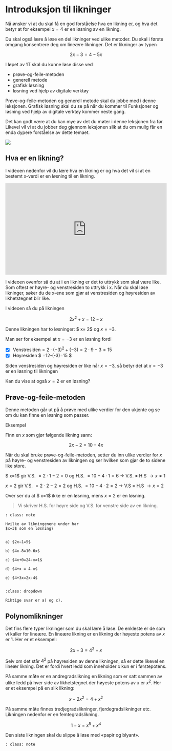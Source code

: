 # Introduksjon til likninger

Nå ønsker vi at du skal få en god forståelse hva en likning er, og hva det betyr at for eksempel $x=4$ er en løsning av en likning.

Du skal også lære å løse en del likninger ved ulike metoder. Du skal i første omgang konsentrere deg om lineære likninger. Det er likninger av typen 

$$ 2x-3=4-5x$$


I løpet av 1T skal du kunne løse disse ved

* prøve-og-feile-metoden
* generell metode
* grafisk løsning
* løsning ved hjelp av digitale verktøy

Prøve-og-feile-metoden og generell metode skal du jobbe med i denne leksjonen. Grafisk løsning skal du se på når du kommer til Funksjoner og løsning ved hjelp av digitale verktøy kommer neste gang.

Det kan godt være at du kan mye av det du møter i denne leksjonen fra før. Likevel vil vi at du jobber deg gjennom leksjonen slik at du om mulig får en enda dypere forståelse av dette temaet. 

![](/bilder/tavle.png)

## Hva er en likning? 

I videoen nedenfor vil du lære hva en likning er og hva det vil si at en bestemt x-verdi er en løsning til en likning.

<div style="padding:56.6% 0 0 0;position:relative;"><iframe src="https://player.vimeo.com/video/291454845?h=ff5c399adc&title=0&byline=0&portrait=0" style="position:absolute;top:0;left:0;width:100%;height:100%;" frameborder="0" allow="autoplay; fullscreen; picture-in-picture" allowfullscreen></iframe></div><script src="https://player.vimeo.com/api/player.js"></script>

I videoen ovenfor så du at i en likning er det to uttrykk som skal være like. Som oftest er høyre- og venstresiden to uttrykk i x. Når du skal løse likninger, søker du de x-ene som gjør at venstresiden og høyresiden av likhetstegnet blir like. 

I videoen så du på likningen

$$ 2x^2+x=12-x$$

Denne likningen har to løsninger: $ x= 2$ og $x=-3$. 

Man ser for eksempel at $x=-3$ er en løsning fordi 

- [x] Venstresiden$=  2\cdot (-3)^2+(-3)=2\cdot 9-3=15$
- [x] Høyresiden $ =12-(-3)=15 $

Siden venstresiden og høyresiden er like når $x=-3$, så betyr det at $x=-3$ er en løsning til likningen

Kan du vise at også  $x=2$ er en løsning? 

## Prøve-og-feile-metoden 

Denne metoden går ut på å prøve med ulike verdier for den ukjente og se om du kan finne en løsning som passer. 

Eksempel

Finn en $x$ som gjør følgende likning sann:

$$ 2x-2=10-4x$$

Når du skal bruke prøve-og-feile-metoden, setter du inn ulike verdier for $x$ på høyre- og venstresiden av likningen og ser hvilken som gjør de to sidene like store. 

$ x=1$ gir  V.S. $=2\cdot 1-2=0$  og  H.S. $= 10-4\cdot 1=6$ $\to$ V.S. ≠ H.S $\to x≠1$

$x=2$ gir V.S. $=2\cdot 2-2=2$ og H.S. $=10-4\cdot 2=2$ $\to$ V.S = H.S $\to x=2$

Over ser du at $ x=1$ ikke er en løsning, mens $x=2$  er en løsning.

> Vi skriver H.S. for høyre side og V.S. for venstre side av en likning. 

```{admonition} Oppgave 1 
: class: note

Hvilke av likningenene under har 
$x=3$ som en løsning?


a) $2x−1=5$

b) $4x-8=10-6x$

c) $4x+0=24-x≠1$

d) $4+x = 4-x$

e) $4+3x=2x-4$
 
```

```{admonition} Klikk på knappen til høyre fasit!
:class: dropdown

Riktige svar er a) og c). 
```

## Polynomlikninger

Det fins flere typer likninger som du skal lære å løse. De enkleste er de som vi kaller for lineære. En lineære likning er en likning der høyeste potens av $x$ er 1. Her er et eksempel: 

$$ 2x-3=4^2-x$$

Selv om det står $4^2$ på høyresiden av denne likningen, så er dette likevel en lineær likning. Det er fordi hvert ledd som inneholder $x$ kun er i  førstepotens. 

På samme måte er en andregradslikning en likning som er satt sammen av ulike ledd på hver side av likhetstegnet der høyeste potens av $x$ er $x^2$. Her er et eksempel på en slik likning: 

$$ x-2x^2=4+x^2$$

På samme måte finnes tredjegradslikninger, fjerdegradslikninger etc. Likningen nedenfor er en femtegradslikning. 

$$ 1-x=x^5+x^4$$

Den siste likningen skal du slippe å løse med «papir og blyant». 

```{admonition} Oppgave    2
: class: note


```